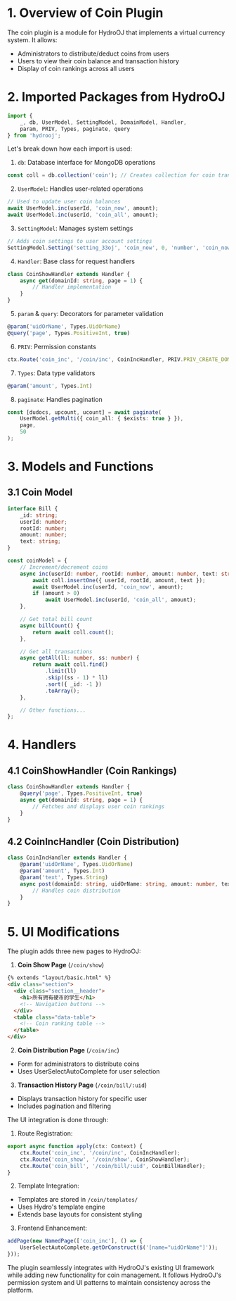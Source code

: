# 1. Overview of Coin Plugin

The coin plugin is a module for HydroOJ that implements a virtual currency system. It allows:
- Administrators to distribute/deduct coins from users
- Users to view their coin balance and transaction history 
- Display of coin rankings across all users

# 2. Imported Packages from HydroOJ

```typescript
import {
    _, db, UserModel, SettingModel, DomainModel, Handler, 
    param, PRIV, Types, paginate, query
} from 'hydrooj';
```

Let's break down how each import is used:

1. `db`: Database interface for MongoDB operations
```typescript
const coll = db.collection('coin'); // Creates collection for coin transactions
```

2. `UserModel`: Handles user-related operations
```typescript
// Used to update user coin balances
await UserModel.inc(userId, 'coin_now', amount);
await UserModel.inc(userId, 'coin_all', amount);
```

3. `SettingModel`: Manages system settings
```typescript
// Adds coin settings to user account settings
SettingModel.Setting('setting_33oj', 'coin_now', 0, 'number', 'coin_now', null, 3)
```

4. `Handler`: Base class for request handlers
```typescript
class CoinShowHandler extends Handler {
    async get(domainId: string, page = 1) {
        // Handler implementation
    }
}
```

5. `param` & `query`: Decorators for parameter validation
```typescript
@param('uidOrName', Types.UidOrName)
@query('page', Types.PositiveInt, true)
```

6. `PRIV`: Permission constants
```typescript
ctx.Route('coin_inc', '/coin/inc', CoinIncHandler, PRIV.PRIV_CREATE_DOMAIN);
```

7. `Types`: Data type validators
```typescript
@param('amount', Types.Int)
```

8. `paginate`: Handles pagination
```typescript
const [dudocs, upcount, ucount] = await paginate(
    UserModel.getMulti({ coin_all: { $exists: true } }),
    page,
    50
);
```

# 3. Models and Functions

## 3.1 Coin Model

```typescript
interface Bill {
    _id: string;
    userId: number;
    rootId: number;
    amount: number;
    text: string;
}

const coinModel = {
    // Increment/decrement coins
    async inc(userId: number, rootId: number, amount: number, text: string) {
        await coll.insertOne({ userId, rootId, amount, text });
        await UserModel.inc(userId, 'coin_now', amount);
        if (amount > 0)
            await UserModel.inc(userId, 'coin_all', amount);
    },

    // Get total bill count
    async billCount() {
        return await coll.count();
    },

    // Get all transactions
    async getAll(ll: number, ss: number) {
        return await coll.find()
            .limit(ll)
            .skip((ss - 1) * ll)
            .sort({ _id: -1 })
            .toArray();
    },

    // Other functions...
};
```

# 4. Handlers

## 4.1 CoinShowHandler (Coin Rankings)
```typescript
class CoinShowHandler extends Handler {
    @query('page', Types.PositiveInt, true)
    async get(domainId: string, page = 1) {
        // Fetches and displays user coin rankings
    }
}
```

## 4.2 CoinIncHandler (Coin Distribution)
```typescript
class CoinIncHandler extends Handler {
    @param('uidOrName', Types.UidOrName)
    @param('amount', Types.Int)
    @param('text', Types.String)
    async post(domainId: string, uidOrName: string, amount: number, text: string) {
        // Handles coin distribution
    }
}
```

# 5. UI Modifications

The plugin adds three new pages to HydroOJ:

1. **Coin Show Page** (`/coin/show`)
```html
{% extends "layout/basic.html" %}
<div class="section">
  <div class="section__header">
    <h1>所有拥有硬币的学生</h1>
    <!-- Navigation buttons -->
  </div>
  <table class="data-table">
    <!-- Coin ranking table -->
  </table>
</div>
```

2. **Coin Distribution Page** (`/coin/inc`)
- Form for administrators to distribute coins
- Uses UserSelectAutoComplete for user selection

3. **Transaction History Page** (`/coin/bill/:uid`)
- Displays transaction history for specific user
- Includes pagination and filtering

The UI integration is done through:

1. Route Registration:
```typescript
export async function apply(ctx: Context) {
    ctx.Route('coin_inc', '/coin/inc', CoinIncHandler);
    ctx.Route('coin_show', '/coin/show', CoinShowHandler);
    ctx.Route('coin_bill', '/coin/bill/:uid', CoinBillHandler);
}
```

2. Template Integration:
- Templates are stored in `/coin/templates/`
- Uses Hydro's template engine
- Extends base layouts for consistent styling

3. Frontend Enhancement:
```typescript
addPage(new NamedPage(['coin_inc'], () => {
    UserSelectAutoComplete.getOrConstruct($('[name="uidOrName"]'));
}));
```

The plugin seamlessly integrates with HydroOJ's existing UI framework while adding new functionality for coin management. It follows HydroOJ's permission system and UI patterns to maintain consistency across the platform.
